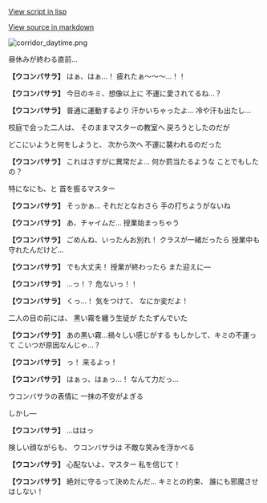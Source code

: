 [View script in lisp](../scripts/20102212.txt)

[View source in markdown](20102212.md)

![corridor_daytime.png](../images/backgrounds/corridor_daytime.png)

昼休みが終わる直前…

**【ウコンバサラ】**
はぁ、はぁ…！
疲れたぁ～～～…！！

**【ウコンバサラ】**
今日のキミ、想像以上に
不運に愛されてるね…？

**【ウコンバサラ】**
普通に運動するより
汗かいちゃったよ…
冷や汗も出たし…

校庭で会った二人は、
そのままマスターの教室へ
戻ろうとしたのだが

どこにいようと何をしようと、
次から次へ
不運に襲われるのだった

**【ウコンバサラ】**
これはさすがに異常だよ…
何か罰当たるような
ことでもしたの？

特になにも、と
首を振るマスター

**【ウコンバサラ】**
そっかぁ…
それだとなおさら
手の打ちようがないね

**【ウコンバサラ】**
あ、チャイムだ…
授業始まっちゃう

**【ウコンバサラ】**
ごめんね、いったんお別れ！
クラスが一緒だったら
授業中も守れたんだけど…

**【ウコンバサラ】**
でも大丈夫！
授業が終わったら
また迎えに―

**【ウコンバサラ】**
…っ！？
危ないっ！！

**【ウコンバサラ】**
くっ…！
気をつけて、
なにか変だよ！

二人の目の前には、
黒い霧を纏う生徒が
たたずんでいた

**【ウコンバサラ】**
あの黒い霧…禍々しい感じがする
もしかして、キミの不運って
こいつが原因なんじゃ…？

**【ウコンバサラ】**
っ！
来るよっ！

**【ウコンバサラ】**
はぁっ、はぁっ…！
なんて力だっ…

ウコンバサラの表情に
一抹の不安がよぎる

しかし―

**【ウコンバサラ】**
…ははっ

険しい顔ながらも、
ウコンバサラは
不敵な笑みを浮かべる

**【ウコンバサラ】**
心配ないよ、マスター
私を信じて！

**【ウコンバサラ】**
絶対に守るって決めたんだ…
キミとの約束、
誰にも邪魔させはしない！